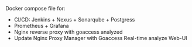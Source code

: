 Docker compose file for:
- CI/CD: Jenkins + Nexus + Sonarqube + Postgress
- Prometheus + Grafana 
- Nginx reverse proxy with goaccess analyzed
- Update Nginx Proxy Manager with Goaccess Real-time analyze Web-UI
